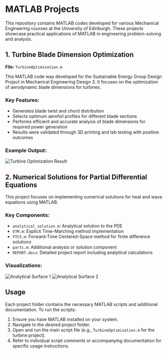 # MATLAB Projects

This repository contains MATLAB codes developed for various Mechanical Engineering courses at the University of Edinburgh. These projects showcase practical applications of MATLAB in engineering problem-solving and analysis.

## 1. Turbine Blade Dimension Optimization

**File:** `TurbineOptimisation.m`

This MATLAB code was developed for the Sustainable Energy Group Design Project in Mechanical Engineering Design 3. It focuses on the optimization of aerodynamic blade dimensions for turbines.

### Key Features:
- Generates blade twist and chord distribution
- Selects optimum aerofoil profiles for different blade sections
- Performs efficient and accurate analysis of blade dimensions for required power generation
- Results were validated through 3D printing and lab testing with positive outcomes

### Example Output:
![Turbine Optimization Result](https://user-images.githubusercontent.com/72145252/130123288-71187c26-6fdb-4ff8-bd3b-3c9f8d552aec.png)

## 2. Numerical Solutions for Partial Differential Equations

This project focuses on implementing numerical solutions for heat and wave equations using MATLAB.

### Key Components:
- `analytical_solution.m`: Analytical solution to the PDE
- `ETM.m`: Explicit Time-Marching method implementation
- `FTCS.m`: Forward-Time Centered-Space method for finite difference solutions
- `partc.m`: Additional analysis or solution component
- `REPORT.docx`: Detailed project report including analytical calculations

### Visualizations:
![Analytical Surface 1](https://user-images.githubusercontent.com/72145252/131263690-14020626-977c-4ce8-927c-c04951e0d563.png)
![Analytical Surface 2](https://user-images.githubusercontent.com/72145252/131263692-86625846-9b90-4333-ae88-4b94ca4aff96.png)

## Usage

Each project folder contains the necessary MATLAB scripts and additional documentation. To run the scripts:

1. Ensure you have MATLAB installed on your system.
2. Navigate to the desired project folder.
3. Open and run the main script file (e.g., `TurbineOptimisation.m` for the turbine project).
4. Refer to individual script comments or accompanying documentation for specific usage instructions.
